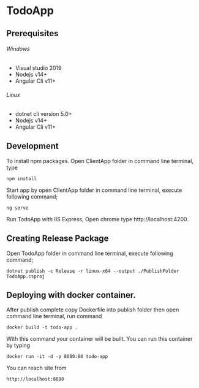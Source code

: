 # TodoApp
## Prerequisites

###### Windows
- Visual studio 2019
- Nodejs v14+
- Angular Cli v11+

###### Linux
- dotnet cli version 5.0+
- Nodejs v14+
- Angular Cli v11+

## Development

To install npm packages. Open ClientApp folder in command line terminal, type
```
npm install
```

Start app by open ClientApp folder in command line terminal, execute following command;
```
ng serve
```
Run TodoApp with IIS Express, Open chrome type http://localhost:4200.

## Creating Release Package

Open TodoApp folder in command line terminal, execute following command;
```
dotnet publish -c Release -r linux-x64 --output ./PublishFolder TodoApp.csproj 
```

## Deploying with docker container.

After publish complete copy Dockerfile into publish folder then open command line terminal, run command
```
docker build -t todo-app .
```
With this command your container will be built. You can run this container by typing 
```
docker run -it -d -p 8080:80 todo-app
```
You can reach site from
```
http://localhost:8080
```



